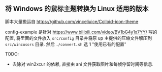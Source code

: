 ## 将 Windows 的鼠标主题转换为 Linux 适用的版本
脚本大量搬运自 https://github.com/vinceliuice/Colloid-icon-theme

config-example 是针对 https://www.bilibili.com/video/BV1bG4y1x7YY/ 写的配置, 将里面的文件放入 `src/config` 目录并将原 up 主提供的压缩文件解压到 `src/wincusors` 目录. 然后 `./convert.sh` 选 1 "使用已有的配置"

TODO: 

- 去除对 win2xcur 的依赖, 直接由 ani 文件获取图片和每帧停留时间等信息.